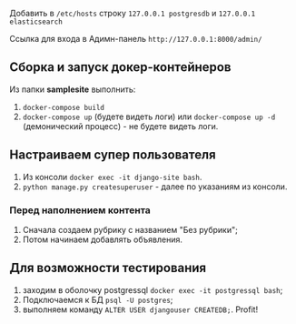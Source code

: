 Добавить в `/etc/hosts` строку `127.0.0.1 postgresdb` и `127.0.0.1 elasticsearch`

Ссылка для входа в Адимн-панель
`http://127.0.0.1:8000/admin/`

## Сборка и запуск докер-контейнеров
Из папки **samplesite** выполнить:
1. `docker-compose build`
2. `docker-compose up` (будете видеть логи) или `docker-compose up -d` (демонический процесс) - не будете видеть логи.

## Настраиваем супер пользователя
1. Из консоли `docker exec -it django-site bash`.
2. `python manage.py createsuperuser` - далее по указаниям из консоли.

### Перед наполнением контента
1. Сначала создаем рубрику с названием "Без рубрики";
2. Потом начинаем добавлять объявления.

## Для возможности тестирования
1. заходим в оболочку postgressql `docker exec -it postgressql bash`;
2. Подключаемся к БД `psql -U postgres`;
3. выполняем команду `ALTER USER djangouser CREATEDB;`.
Profit!

